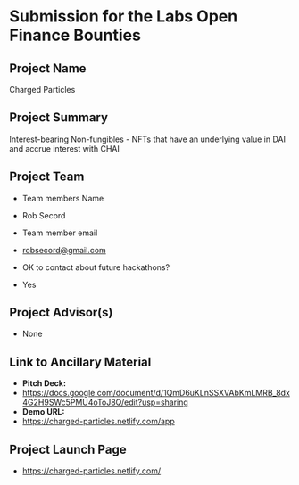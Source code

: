 # Submission for the Labs Open Finance Bounties

## Project Name
Charged Particles

## Project Summary
Interest-bearing Non-fungibles - NFTs that have an underlying value in DAI and accrue interest with CHAI

## Project Team

* Team members Name
- Rob Secord
* Team member email
- robsecord@gmail.com
* OK to contact about future hackathons?
- Yes

## Project Advisor(s)
* None

## Link to Ancillary Material

- **Pitch Deck:**
- https://docs.google.com/document/d/1QmD6uKLnSSXVAbKmLMRB_8dx4G2H9SWc5PMU4oToJ8Q/edit?usp=sharing
- **Demo URL:**
- https://charged-particles.netlify.com/app

## Project Launch Page
- https://charged-particles.netlify.com/